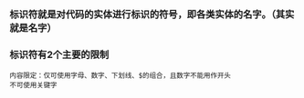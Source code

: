 ### 标识符就是对代码的实体进行标识的符号，即各类实体的名字。（其实就是名字）
	
### 标识符有2个主要的限制
	内容限定：仅可使用字母、数字、下划线、$的组合，且数字不能用作开头
	不可使用关键字
